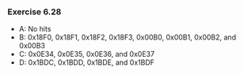 ### Exercise 6.28
- A: No hits
- B: 0x18F0, 0x18F1, 0x18F2, 0x18F3, 0x00B0, 0x00B1, 0x00B2, and 0x00B3
- C: 0x0E34, 0x0E35, 0x0E36, and 0x0E37
- D: 0x1BDC, 0x1BDD, 0x1BDE, and 0x1BDF
